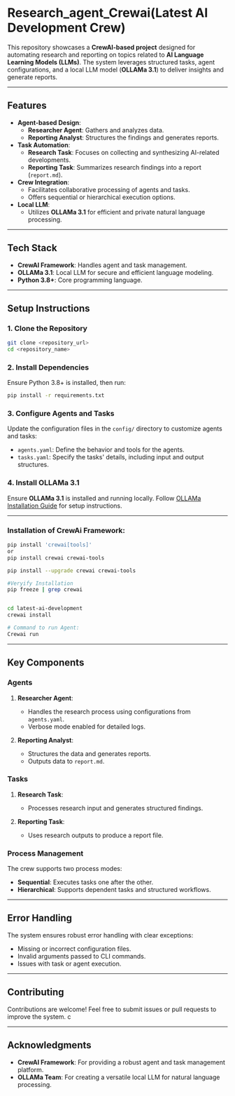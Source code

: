 # Research_agent_Crewai(**Latest AI Development Crew**)

This repository showcases a **CrewAI-based project** designed for automating research and reporting on topics related to **AI Language Learning Models (LLMs)**. The system leverages structured tasks, agent configurations, and a local LLM model (**OLLAMa 3.1**) to deliver insights and generate reports.

---

## **Features**
- **Agent-based Design**:
  - **Researcher Agent**: Gathers and analyzes data.
  - **Reporting Analyst**: Structures the findings and generates reports.
- **Task Automation**:
  - **Research Task**: Focuses on collecting and synthesizing AI-related developments.
  - **Reporting Task**: Summarizes research findings into a report (`report.md`).
- **Crew Integration**:
  - Facilitates collaborative processing of agents and tasks.
  - Offers sequential or hierarchical execution options.
- **Local LLM**:
  - Utilizes **OLLAMa 3.1** for efficient and private natural language processing.

---

## **Tech Stack**
- **CrewAI Framework**: Handles agent and task management.
- **OLLAMa 3.1**: Local LLM for secure and efficient language modeling.
- **Python 3.8+**: Core programming language.

---

## **Setup Instructions**

### 1. Clone the Repository
```bash
git clone <repository_url>
cd <repository_name>
```

### 2. Install Dependencies
Ensure Python 3.8+ is installed, then run:
```bash
pip install -r requirements.txt
```

### 3. Configure Agents and Tasks
Update the configuration files in the `config/` directory to customize agents and tasks:
- `agents.yaml`: Define the behavior and tools for the agents.
- `tasks.yaml`: Specify the tasks' details, including input and output structures.

### 4. Install OLLAMa 3.1
Ensure **OLLAMa 3.1** is installed and running locally. Follow [OLLAMa Installation Guide](https://ollama.ai/docs) for setup instructions.

---
### Installation of CrewAi Framework:
```bash
pip install 'crewai[tools]'
or
pip install crewai crewai-tools

pip install --upgrade crewai crewai-tools

#Veryify Installation
pip freeze | grep crewai


cd latest-ai-development
crewai install

# Command to run Agent:
Crewai run
```


---

## **Key Components**

### **Agents**
1. **Researcher Agent**:
   - Handles the research process using configurations from `agents.yaml`.
   - Verbose mode enabled for detailed logs.

2. **Reporting Analyst**:
   - Structures the data and generates reports.
   - Outputs data to `report.md`.

### **Tasks**
1. **Research Task**:
   - Processes research input and generates structured findings.

2. **Reporting Task**:
   - Uses research outputs to produce a report file.

### **Process Management**
The crew supports two process modes:
- **Sequential**: Executes tasks one after the other.
- **Hierarchical**: Supports dependent tasks and structured workflows.

---

## **Error Handling**
The system ensures robust error handling with clear exceptions:
- Missing or incorrect configuration files.
- Invalid arguments passed to CLI commands.
- Issues with task or agent execution.

---

## **Contributing**
Contributions are welcome! Feel free to submit issues or pull requests to improve the system.
c

---

## **Acknowledgments**
- **CrewAI Framework**: For providing a robust agent and task management platform.
- **OLLAMa Team**: For creating a versatile local LLM for natural language processing.
